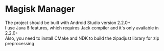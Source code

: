 # Magisk Manager
The project should be built with Android Studio version 2.2.0+  
I use Java 8 features, which requires Jack compiler and it's only available in 2.2.0+  
Also, you need to install CMake and NDK to build the zipadjust library for zip preprocessing
